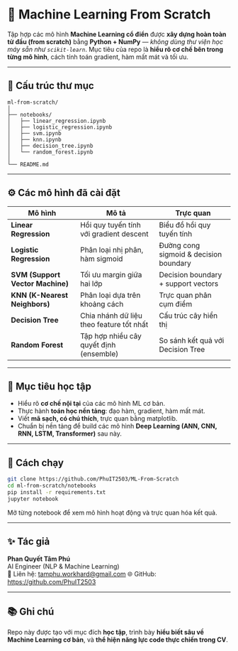 # 🧠 Machine Learning From Scratch

Tập hợp các mô hình **Machine Learning cổ điển** được **xây dựng hoàn toàn từ đầu (from scratch)** bằng **Python + NumPy** — *không dùng thư viện học máy sẵn như `scikit-learn`*.
Mục tiêu của repo là **hiểu rõ cơ chế bên trong từng mô hình**, cách tính toán gradient, hàm mất mát và tối ưu.

---

## 📂 Cấu trúc thư mục
```
ml-from-scratch/
│
├── notebooks/
│   ├── linear_regression.ipynb
│   ├── logistic_regression.ipynb
│   ├── svm.ipynb
│   ├── knn.ipynb
│   ├── decision_tree.ipynb
│   └── random_forest.ipynb
│
└── README.md
```

---

## ⚙️ Các mô hình đã cài đặt

| Mô hình | Mô tả | Trực quan |
|----------|-------|-----------|
| **Linear Regression** | Hồi quy tuyến tính với gradient descent | Biểu đồ hồi quy tuyến tính |
| **Logistic Regression** | Phân loại nhị phân, hàm sigmoid | Đường cong sigmoid & decision boundary |
| **SVM (Support Vector Machine)** | Tối ưu margin giữa hai lớp | Decision boundary + support vectors |
| **KNN (K-Nearest Neighbors)** | Phân loại dựa trên khoảng cách | Trực quan phân cụm điểm |
| **Decision Tree** | Chia nhánh dữ liệu theo feature tốt nhất | Cấu trúc cây hiển thị |
| **Random Forest** | Tập hợp nhiều cây quyết định (ensemble) | So sánh kết quả với Decision Tree |

---

## 🧩 Mục tiêu học tập

- Hiểu rõ **cơ chế nội tại** của các mô hình ML cơ bản.
- Thực hành **toán học nền tảng**: đạo hàm, gradient, hàm mất mát.
- Viết **mã sạch, có chú thích**, trực quan bằng matplotlib.
- Chuẩn bị nền tảng để build các mô hình **Deep Learning (ANN, CNN, RNN, LSTM, Transformer)** sau này.

---

## 🚀 Cách chạy
```bash
git clone https://github.com/PhuIT2503/ML-From-Scratch
cd ml-from-scratch/notebooks
pip install -r requirements.txt
jupyter notebook
```
Mở từng notebook để xem mô hình hoạt động và trực quan hóa kết quả.

---

## ✨ Tác giả

**Phan Quyết Tâm Phú**  
AI Engineer (NLP & Machine Learning)  
📧 Liên hệ: tamphu.workhard@gmail.com
🌐 GitHub: https://github.com/PhuIT2503

---

## 📚 Ghi chú

Repo này được tạo với mục đích **học tập**, trình bày **hiểu biết sâu về Machine Learning cơ bản**, và **thể hiện năng lực code thực chiến trong CV**.
